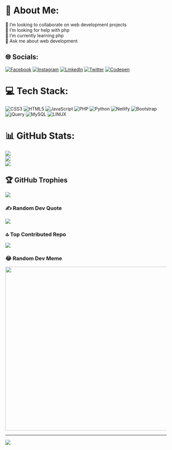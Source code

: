 # 💫 About Me:
👯 I’m looking to collaborate on web development projects<br>🤝 I’m looking for help with php<br>🌱 I’m currently learning php<br>💬 Ask me about web development


## 🌐 Socials:
[![Facebook](https://img.shields.io/badge/Facebook-%231877F2.svg?logo=Facebook&logoColor=white)](https://facebook.com/Moslihbadr01) [![Instagram](https://img.shields.io/badge/Instagram-%23E4405F.svg?logo=Instagram&logoColor=white)](https://instagram.com/Moslihbadr01) [![LinkedIn](https://img.shields.io/badge/LinkedIn-%230077B5.svg?logo=linkedin&logoColor=white)](https://linkedin.com/in/badr-moslih-126822219) [![Twitter](https://img.shields.io/badge/Twitter-%231DA1F2.svg?logo=Twitter&logoColor=white)](https://twitter.com/BadrMoslih1) [![Codepen](https://img.shields.io/badge/Codepen-000000?style=for-the-badge&logo=codepen&logoColor=white)](https://codepen.io/Moslih) 

# 💻 Tech Stack:
![CSS3](https://img.shields.io/badge/css3-%231572B6.svg?style=for-the-badge&logo=css3&logoColor=white) ![HTML5](https://img.shields.io/badge/html5-%23E34F26.svg?style=for-the-badge&logo=html5&logoColor=white) ![JavaScript](https://img.shields.io/badge/javascript-%23323330.svg?style=for-the-badge&logo=javascript&logoColor=%23F7DF1E) ![PHP](https://img.shields.io/badge/php-%23777BB4.svg?style=for-the-badge&logo=php&logoColor=white) ![Python](https://img.shields.io/badge/python-3670A0?style=for-the-badge&logo=python&logoColor=ffdd54) ![Netlify](https://img.shields.io/badge/netlify-%23000000.svg?style=for-the-badge&logo=netlify&logoColor=#00C7B7) ![Bootstrap](https://img.shields.io/badge/bootstrap-%23563D7C.svg?style=for-the-badge&logo=bootstrap&logoColor=white) ![jQuery](https://img.shields.io/badge/jquery-%230769AD.svg?style=for-the-badge&logo=jquery&logoColor=white) ![MySQL](https://img.shields.io/badge/mysql-%2300f.svg?style=for-the-badge&logo=mysql&logoColor=white) ![LINUX](https://img.shields.io/badge/Linux-FCC624?style=for-the-badge&logo=linux&logoColor=black)
# 📊 GitHub Stats:
![](https://github-readme-stats.vercel.app/api?username=Moslihbadr&theme=dark&hide_border=false&include_all_commits=false&count_private=true)<br/>
![](https://github-readme-streak-stats.herokuapp.com/?user=Moslihbadr&theme=dark&hide_border=false)<br/>
![](https://github-readme-stats.vercel.app/api/top-langs/?username=Moslihbadr&theme=dark&hide_border=false&include_all_commits=false&count_private=true&layout=compact)

## 🏆 GitHub Trophies
![](https://github-profile-trophy.vercel.app/?username=Moslihbadr&theme=discord&no-frame=false&no-bg=false&margin-w=4)

### ✍️ Random Dev Quote
![](https://quotes-github-readme.vercel.app/api?type=horizontal&theme=radical)

### 🔝 Top Contributed Repo
![](https://github-contributor-stats.vercel.app/api?username=Moslihbadr&limit=5&theme=dark&combine_all_yearly_contributions=true)

### 😂 Random Dev Meme
<img src="https://rm.up.railway.app/" width="512px"/>

---
[![](https://visitcount.itsvg.in/api?id=Moslihbadr&icon=0&color=3)](https://visitcount.itsvg.in)

<!-- Proudly created with GPRM ( https://gprm.itsvg.in ) -->
